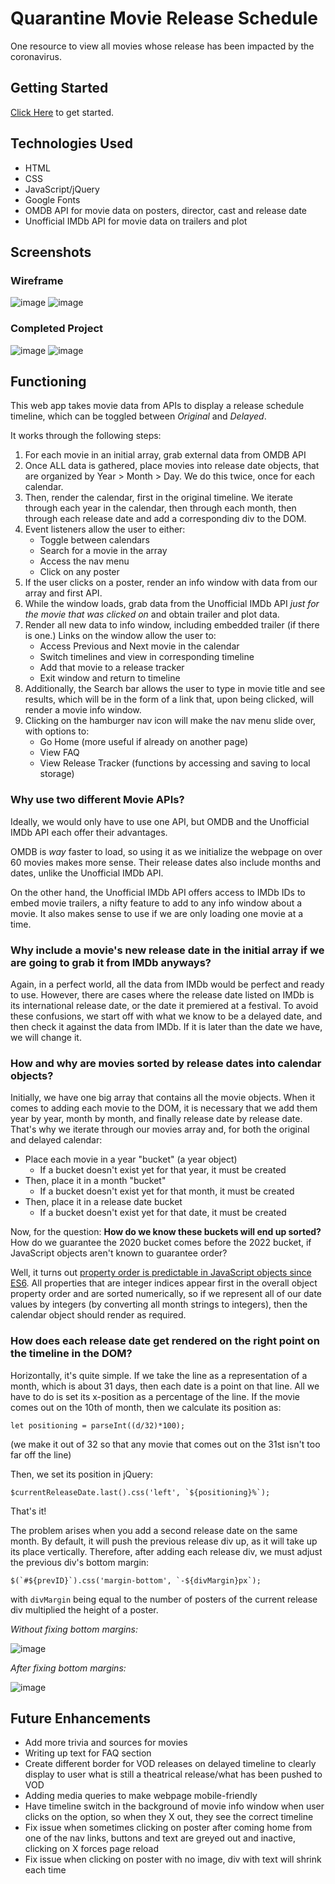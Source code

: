 # Quarantine Movie Release Schedule
One resource to view all movies whose release has been impacted by the coronavirus.

## Getting Started
[Click Here](https://partridgep.github.io/) to get started.

## Technologies Used
* HTML
* CSS
* JavaScript/jQuery
* Google Fonts
* OMDB API for movie data on posters, director, cast and release date
* Unofficial IMDb API for movie data on trailers and plot

## Screenshots

### Wireframe
![image](https://i.imgur.com/uBlWmlj.png)
![image](https://i.imgur.com/7oZvzNX.png)

### Completed Project
![image](https://i.imgur.com/6SgAtsW.png)
![image](https://i.imgur.com/n3NOoG2.png)

## Functioning

This web app takes movie data from APIs to display a release schedule timeline, which can be toggled between *Original* and *Delayed*.

It works through the following steps:

1. For each movie in an initial array, grab external data from OMDB API
2. Once ALL data is gathered, place movies into release date objects, that are organized by Year > Month > Day. We do this twice, once for each calendar.
3. Then, render the calendar, first in the original timeline. We iterate through each year in the calendar, then through each month, then through each release date and add a corresponding div to the DOM.
4. Event listeners allow the user to either:
	* Toggle between calendars
	* Search for a movie in the array
	* Access the nav menu
	* Click on any poster
5. If the user clicks on a poster, render an info window with data from our array and first API.
6. While the window loads, grab data from the Unofficial IMDb API *just for the movie that was clicked on* and obtain trailer and plot data.
7. Render all new data to info window, including embedded trailer (if there is one.) Links on the window allow the user to: 
	* Access Previous and Next movie in the calendar
	* Switch timelines and view in corresponding timeline
	* Add that movie to a release tracker
	* Exit window and return to timeline 
8. Additionally, the Search bar allows the user to type in movie title and see results, which will be in the form of a link that, upon being clicked, will render a movie info window.
9. Clicking on the hamburger nav icon will make the nav menu slide over, with options to:
	* Go Home (more useful if already on another page)
	* View FAQ
	* View Release Tracker (functions by accessing and saving to local storage)

### Why use two different Movie APIs?

Ideally, we would only have to use one API, but OMDB and the Unofficial IMDb API each offer their advantages.

OMDB is *way* faster to load, so using it as we initialize the webpage on over 60 movies makes more sense. Their release dates also include months and dates, unlike the Unofficial IMDb API.

On the other hand, the Unofficial IMDb API offers access to IMDb IDs to embed movie trailers, a nifty feature to add to any info window about a movie. It also makes sense to use if we are only loading one movie at a time.

### Why include a movie's new release date in the initial array if we are going to grab it from IMDb anyways?

Again, in a perfect world, all the data from IMDb would be perfect and ready to use. However, there are cases where the release date listed on IMDb is its international release date, or the date it premiered at a festival. To avoid these confusions, we start off with what we know to be a delayed date, and then check it against the data from IMDb. If it is later than the date we have, we will change it.

### How and why are movies sorted by release dates into calendar objects?

Initially, we have one big array that contains all the movie objects. When it comes to adding each movie to the DOM, it is necessary that we add them year by year, month by month, and finally release date by release date. That's why we iterate through our movies array and, for both the original and delayed calendar:

* Place each movie in a year "bucket" (a year object)
	* If a bucket doesn't exist yet for that year, it must be created
* Then, place it in a month "bucket"
	* If a bucket doesn't exist yet for that month, it must be created
* Then, place it in a release date bucket
	* If a bucket doesn't exist yet for that date, it must be created

Now, for the question: **How do we know these buckets will end up sorted?** How do we guarantee the 2020 bucket comes before the 2022 bucket, if JavaScript objects aren't known to guarantee order? 

Well, it turns out [property order is predictable in JavaScript objects since ES6](https://www.stefanjudis.com/today-i-learned/property-order-is-predictable-in-javascript-objects-since-es2015/). All properties that are integer indices appear first in the overall object property order and are sorted numerically, so if we represent all of our date values by integers (by converting all month strings to integers), then the calendar object should render as required.

### How does each release date get rendered on the right point on the timeline in the DOM?

Horizontally, it's quite simple. If we take the line as a representation of a month, which is about 31 days, then each date is a point on that line. All we have to do is set its x-position as a percentage of the line. If the movie comes out on the 10th of month, then we calculate its position as:

```
let positioning = parseInt((d/32)*100);
```
(we make it out of 32 so that any movie that comes out on the 31st isn't too far off the line)

Then, we set its position in jQuery:

```
$currentReleaseDate.last().css('left', `${positioning}%`);
```

That's it!

The problem arises when you add a second release date on the same month. By default, it will push the previous release div up, as it will take up its place vertically. Therefore, after adding each release div, we must adjust the previous div's bottom margin:

```
$(`#${prevID}`).css('margin-bottom', `-${divMargin}px`);
```
with ``divMargin`` being equal to the number of posters of the current release div multiplied the height of a poster.

*Without fixing bottom margins:*

![image](https://i.imgur.com/Ajuxdet.png)

*After fixing bottom margins:*

![image](https://i.imgur.com/fG55G3h.png)


## Future Enhancements
- Add more trivia and sources for movies
- Writing up text for FAQ section
- Create different border for VOD releases on delayed timeline to clearly display to user what is still a theatrical release/what has been pushed to VOD
- Adding media queries to make webpage mobile-friendly
- Have timeline switch in the background of movie info window when user clicks on the option, so when they X out, they see the correct timeline
- Fix issue when sometimes clicking on poster after coming home from one of the nav links, buttons and text are greyed out and inactive, clicking on X forces page reload
- Fix issue when clicking on poster with no image, div with text will shrink each time